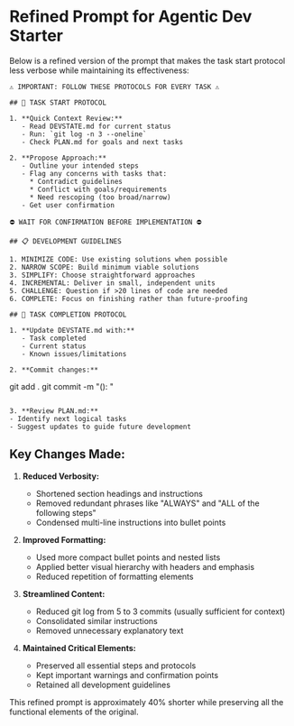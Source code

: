 # Refined Prompt for Agentic Dev Starter

Below is a refined version of the prompt that makes the task start protocol less verbose while maintaining its effectiveness:

```
⚠️ IMPORTANT: FOLLOW THESE PROTOCOLS FOR EVERY TASK ⚠️

## 🔄 TASK START PROTOCOL

1. **Quick Context Review:**
   - Read DEVSTATE.md for current status
   - Run: `git log -n 3 --oneline`
   - Check PLAN.md for goals and next tasks

2. **Propose Approach:**
   - Outline your intended steps
   - Flag any concerns with tasks that:
     * Contradict guidelines
     * Conflict with goals/requirements
     * Need rescoping (too broad/narrow)
   - Get user confirmation

⛔ WAIT FOR CONFIRMATION BEFORE IMPLEMENTATION ⛔

## 📋 DEVELOPMENT GUIDELINES

1. MINIMIZE CODE: Use existing solutions when possible
2. NARROW SCOPE: Build minimum viable solutions
3. SIMPLIFY: Choose straightforward approaches
4. INCREMENTAL: Deliver in small, independent units
5. CHALLENGE: Question if >20 lines of code are needed
6. COMPLETE: Focus on finishing rather than future-proofing

## 🏁 TASK COMPLETION PROTOCOL

1. **Update DEVSTATE.md with:**
   - Task completed
   - Current status
   - Known issues/limitations

2. **Commit changes:**
   ```
   git add .
   git commit -m "<type>(<scope>): <subject>"
   ```

3. **Review PLAN.md:**
   - Identify next logical tasks
   - Suggest updates to guide future development
```

## Key Changes Made:

1. **Reduced Verbosity:**
   - Shortened section headings and instructions
   - Removed redundant phrases like "ALWAYS" and "ALL of the following steps"
   - Condensed multi-line instructions into bullet points

2. **Improved Formatting:**
   - Used more compact bullet points and nested lists
   - Applied better visual hierarchy with headers and emphasis
   - Reduced repetition of formatting elements

3. **Streamlined Content:**
   - Reduced git log from 5 to 3 commits (usually sufficient for context)
   - Consolidated similar instructions
   - Removed unnecessary explanatory text

4. **Maintained Critical Elements:**
   - Preserved all essential steps and protocols
   - Kept important warnings and confirmation points
   - Retained all development guidelines

This refined prompt is approximately 40% shorter while preserving all the functional elements of the original.
